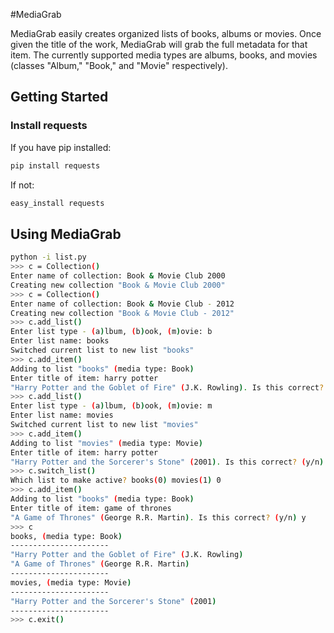 
#MediaGrab

MediaGrab easily creates organized lists of books, albums or movies. Once given the title of the work, MediaGrab will grab the full metadata for that item. The currently supported media types are albums, books, and movies (classes "Album," "Book," and "Movie" respectively). 

## Getting Started

### Install requests

If you have pip installed:
```bash
pip install requests
```

If not: 
```bash
easy_install requests
```
## Using MediaGrab
```bash
python -i list.py
>>> c = Collection()
Enter name of collection: Book & Movie Club 2000
Creating new collection "Book & Movie Club 2000"
>>> c = Collection()
Enter name of collection: Book & Movie Club - 2012
Creating new collection "Book & Movie Club - 2012"
>>> c.add_list()
Enter list type - (a)lbum, (b)ook, (m)ovie: b
Enter list name: books
Switched current list to new list "books"
>>> c.add_item()
Adding to list "books" (media type: Book)
Enter title of item: harry potter
"Harry Potter and the Goblet of Fire" (J.K. Rowling). Is this correct? (y/n) y
>>> c.add_list()
Enter list type - (a)lbum, (b)ook, (m)ovie: m
Enter list name: movies
Switched current list to new list "movies"
>>> c.add_item()
Adding to list "movies" (media type: Movie)
Enter title of item: harry potter
"Harry Potter and the Sorcerer's Stone" (2001). Is this correct? (y/n) y
>>> c.switch_list()
Which list to make active? books(0) movies(1) 0
>>> c.add_item()
Adding to list "books" (media type: Book)
Enter title of item: game of thrones
"A Game of Thrones" (George R.R. Martin). Is this correct? (y/n) y
>>> c
books, (media type: Book)
----------------------
"Harry Potter and the Goblet of Fire" (J.K. Rowling)
"A Game of Thrones" (George R.R. Martin)
----------------------
movies, (media type: Movie)
----------------------
"Harry Potter and the Sorcerer's Stone" (2001)
----------------------
>>> c.exit()

```

